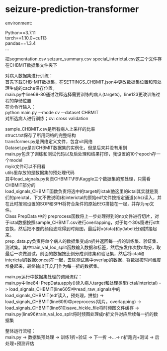 # seizure-prediction-transformer

environment:  

Python==3.7.11  
torch==1.10.0+cu113  
pandas==1.3.4  
...  

把segmentation.csv seizure_summary.csv special_interictal.csv这三个文件存在CHBMIT数据集文件夹下

对病人数据集进行训练：  
首先下载CHB-MIT数据集，在SETTINGS_CHBMIT.json中更改数据集位置和预处理生成的cache保存位置。  
main.py中line68-80通过注释选择需要训练的病人(targets)，line123更改训练过程的存储位置  
在命令行输入：  
python main.py --mode cv --dataset CHBMIT  
对所选病人进行训练；cv: cross validation  

sample_CHBMIT.csv是所有病人上采样的比率  
struct.txt保存了所用网络的完整结构  
transformer.py是网络定义文件，包含vit网络  
Dataset.py是对CHBMIT数据集的实例化，但是后来并没有用到  
main.py包含了训练和测试代码以及后处理和结果打印，我设置的10个epoch存一个model  
myio文件可以不用看  
utils里存放的是数据集的预处理代码  
其中load_signals.py负责CHBMIT\FB\Kaggle三个数据集的预处理，只需看CHBMIT部分的  
load_signals_CHBMIT函数负责将选中的target的ictal(他这里的ictal其实就是我们的preictal，下文不做说明)和interictal的原始edf文件按指定通道(chs)读入，并在此时按照设置的SOP和SPH将符合条件的原始EEG拼接在一起，并存为np文件。  
Class PrepData 中的 preprocess函数将上一步处理得到的np文件进行切片，对于ictal数据按照sample_CHBMIT.csv进行overlapping，对于每个30s窗进行stft变换，然后把不要的频段滤除得到时频图，最后将x(data)和y(label)分别拼接起来。  
prep_data.py负责将单个病人的数据集变成n折并返回每一折的训练集、验证集、测试集。其中train_val_loo_split函数输入数据和标签，然后按发作次数n均分，取最后一次做测试，前面的数据按比例分成训练集和验证集，然后将ictal和interictal的数据concat在一起，去除测试集中overlap的数据，将数据按时间维度堆叠起来，最终输出[T,C,F]作为每一折的数据集。  

main.py运行中数据集处理的调用流程：  
main.py中line84: PrepData.apply()读入病人target和处理类型(ictal/interictal) -> load_signals_CHBMIT(line605)中read_raw_signals中的load_signals_CHBMIT(edf读入，预处理，拼接) -> load_signals_CHBMIT(line609)中preprocess(切片，overlapping) -> load_signals_CHBMIT(line610)save_hickle_file将时频图文件缓存 -> main.py(line96)train_val_loo_split将时频图处理成n折文件对应后续每一折的数据集  

整体运行流程：  
main.py -> 数据集预处理 -> 训练1折+验证 -> 下一折 ->...-> n折跑完+测试 -> 后处理+预测评估  
